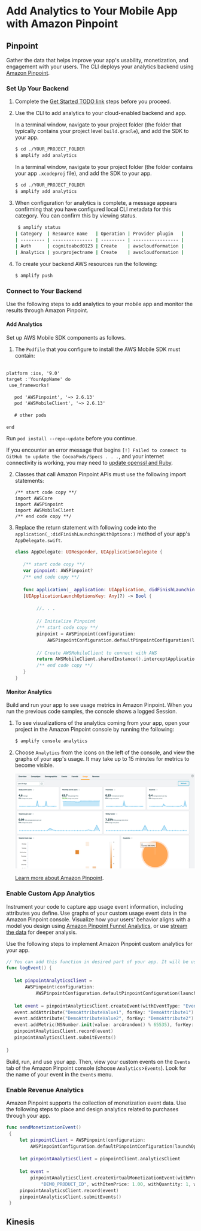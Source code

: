 # Add Analytics to Your Mobile App with Amazon Pinpoint

## Pinpoint

Gather the data that helps improve your app's usability, monetization, and engagement with your users. The CLI deploys your analytics backend using [Amazon Pinpoint](http://docs.aws.amazon.com/pinpoint/latest/developerguide/welcome.html).

### Set Up Your Backend

1. Complete the [Get Started TODO link](asdf) steps before you proceed.

2. Use the CLI to add analytics to your cloud-enabled backend and app.

    In a terminal window, navigate to your project folder (the folder that typically contains your project level `build.gradle`), and add the SDK to your app.

    ```bash
    $ cd ./YOUR_PROJECT_FOLDER
    $ amplify add analytics
    ```

    In a terminal window, navigate to your project folder (the folder contains your app `.xcodeproj` file), and add the SDK to your app.

    ```bash
    $ cd ./YOUR_PROJECT_FOLDER
    $ amplify add analytics
    ```

3. When configuration for analytics is complete, a message appears confirming that you have configured local CLI metadata for this category. You can confirm this by viewing status.

    ```bash
     $ amplify status
    | Category  | Resource name   | Operation | Provider plugin   |
    | --------- | --------------- | --------- | ----------------- |
    | Auth      | cognitoabcd0123 | Create    | awscloudformation |
    | Analytics | yourprojectname | Create    | awscloudformation |
    ```

4. To create your backend AWS resources run the following:

    ```bash
    $ amplify push
    ```

### Connect to Your Backend

Use the following steps to add analytics to your mobile app and monitor the results through Amazon Pinpoint.

#### Add Analytics

Set up AWS Mobile SDK components as follows.

1. The `Podfile` that you configure to install the AWS Mobile SDK must contain:

```

platform :ios, '9.0'
target :'YourAppName' do
 use_frameworks!

   pod 'AWSPinpoint', '~> 2.6.13'
   pod 'AWSMobileClient', '~> 2.6.13'

   # other pods

end
```

Run `pod install --repo-update` before you continue.

If you encounter an error message that begins `[!] Failed to connect to GitHub to update the CocoaPods/Specs . . .`, and your internet connectivity is working, you may need to [update openssl and Ruby](https://stackoverflow.com/questions/38993527/cocoapods-failed-to-connect-to-github-to-update-the-cocoapods-specs-specs-repo/48962041#48962041).

2. Classes that call Amazon Pinpoint APIs must use the following import statements:

    ```
    /** start code copy **/
    import AWSCore
    import AWSPinpoint
    import AWSMobileClient
    /** end code copy **/
    ```

3. Replace the return statement with following code into the `application(_:didFinishLaunchingWithOptions:)` method of your app's `AppDelegate.swift`.

    ```swift
    class AppDelegate: UIResponder, UIApplicationDelegate {

       /** start code copy **/
       var pinpoint: AWSPinpoint?
       /** end code copy **/

       func application(_ application: UIApplication, didFinishLaunchingWithOptions launchOptions:
       [UIApplicationLaunchOptionsKey: Any]?) -> Bool {

            //. . .

            // Initialize Pinpoint
            /** start code copy **/
            pinpoint = AWSPinpoint(configuration:
                AWSPinpointConfiguration.defaultPinpointConfiguration(launchOptions: launchOptions))

            // Create AWSMobileClient to connect with AWS
            return AWSMobileClient.sharedInstance().interceptApplication(application, didFinishLaunchingWithOptions: launchOptions)
            /** end code copy **/
       }
    }
    ```

#### Monitor Analytics

Build and run your app to see usage metrics in Amazon Pinpoint. When you run the previous code samples, the console shows a logged Session.

1. To see visualizations of the analytics coming from your app, open your project in the Amazon Pinpoint console by running the following:

    ```bash
    $ amplify console analytics
    ```

2. Choose `Analytics` from the icons on the left of the console, and view the graphs of your app's usage. It may take up to 15 minutes for metrics to become visible.

    ![getting-started-analytics](images/getting-started-analytics.png)

    [Learn more about Amazon Pinpoint](http://docs.aws.amazon.com/pinpoint/latest/developerguide/welcome.html).

### Enable Custom App Analytics

Instrument your code to capture app usage event information, including attributes you define.  Use graphs of your custom usage event data  in the Amazon Pinpoint console. Visualize how your users' behavior aligns with a model you design using [Amazon Pinpoint Funnel Analytics](https://docs.aws.amazon.com/pinpoint/latest/userguide/analytics-funnels.html), or use [stream the data](https://docs.aws.amazon.com/pinpoint/latest/userguide/analytics-streaming.html) for deeper analysis.

Use the following steps to implement Amazon Pinpoint custom analytics for your app.

```swift
// You can add this function in desired part of your app. It will be used to log events to the backend.
func logEvent() {

   let pinpointAnalyticsClient =
       AWSPinpoint(configuration:
           AWSPinpointConfiguration.defaultPinpointConfiguration(launchOptions: nil)).analyticsClient

   let event = pinpointAnalyticsClient.createEvent(withEventType: "EventName")
   event.addAttribute("DemoAttributeValue1", forKey: "DemoAttribute1")
   event.addAttribute("DemoAttributeValue2", forKey: "DemoAttribute2")
   event.addMetric(NSNumber.init(value: arc4random() % 65535), forKey: "EventName")
   pinpointAnalyticsClient.record(event)
   pinpointAnalyticsClient.submitEvents()

}
```

Build, run, and use your app. Then, view your custom events on the `Events` tab of the Amazon Pinpoint console (choose `Analytics`>`Events`). Look for the name of your event in the `Events` menu.

### Enable Revenue Analytics

Amazon Pinpoint supports the collection of monetization event data. Use the following steps to place
and design analytics related to purchases through your app.

```swift
func sendMonetizationEvent()
 {
     let pinpointClient = AWSPinpoint(configuration:
         AWSPinpointConfiguration.defaultPinpointConfiguration(launchOptions: nil))

     let pinpointAnalyticsClient = pinpointClient.analyticsClient

     let event =
         pinpointAnalyticsClient.createVirtualMonetizationEvent(withProductId:
             "DEMO_PRODUCT_ID", withItemPrice: 1.00, withQuantity: 1, withCurrency: "USD")
     pinpointAnalyticsClient.record(event)
     pinpointAnalyticsClient.submitEvents()
 }
```

## Kinesis
